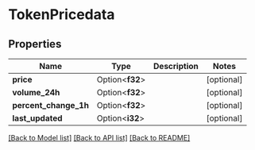 # TokenPricedata

## Properties

Name | Type | Description | Notes
------------ | ------------- | ------------- | -------------
**price** | Option<**f32**> |  | [optional]
**volume_24h** | Option<**f32**> |  | [optional]
**percent_change_1h** | Option<**f32**> |  | [optional]
**last_updated** | Option<**i32**> |  | [optional]

[[Back to Model list]](../solanabeach_api.wiki/Home.md#documentation-for-models) [[Back to API list]](../solanabeach_api.wiki/Home.md#documentation-for-api-endpoints) [[Back to README]](../solanabeach_api.wiki/Home.md)


